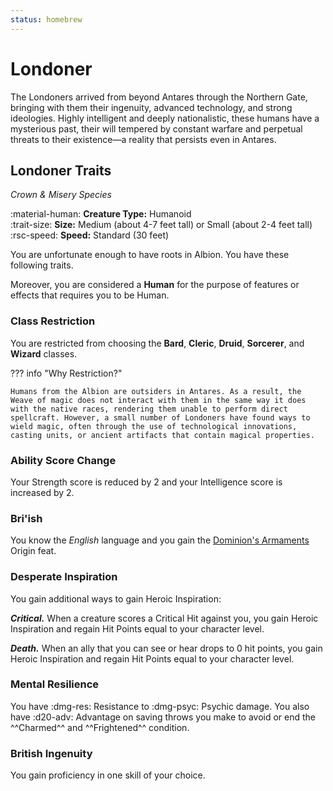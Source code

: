 ```yaml
---
status: homebrew
---
```


# Londoner

The Londoners arrived from beyond Antares through the Northern Gate, bringing with them their ingenuity, advanced technology, and strong ideologies. Highly intelligent and deeply nationalistic, these humans have a mysterious past, their will tempered by constant warfare and perpetual threats to their existence—a reality that persists even in Antares.

## Londoner Traits

*Crown & Misery Species*

:material-human: **Creature Type:** Humanoid  
:trait-size: **Size:** Medium (about 4-7 feet tall) or Small (about 2-4 feet tall)  
:rsc-speed: **Speed:** Standard (30 feet)

You are unfortunate enough to have roots in Albion. You have these following traits. 

Moreover, you are considered a **Human** for the purpose of features or effects that requires you to be Human.

### Class Restriction

You are restricted from choosing the **Bard**, **Cleric**, **Druid**, **Sorcerer**, and **Wizard** classes.

??? info "Why Restriction?"

    Humans from the Albion are outsiders in Antares. As a result, the Weave of magic does not interact with them in the same way it does with the native races, rendering them unable to perform direct spellcraft. However, a small number of Londoners have found ways to wield magic, often through the use of technological innovations, casting units, or ancient artifacts that contain magical properties.

### Ability Score Change

Your Strength score is reduced by 2 and your Intelligence score is increased by 2.

### Bri'ish

You know the *English* language and you gain the [Dominion's Armaments] Origin feat.

### Desperate Inspiration

You gain additional ways to gain Heroic Inspiration:

***Critical.*** When a creature scores a Critical Hit against you, you gain Heroic Inspiration and regain Hit Points equal to your character level.

***Death.*** When an ally that you can see or hear drops to 0 hit points, you gain Heroic Inspiration and regain Hit Points equal to your character level.

### Mental Resilience

You have :dmg-res: Resistance to :dmg-psyc: Psychic damage. You also have :d20-adv: Advantage on saving throws you make to avoid or end the ^^Charmed^^ and ^^Frightened^^ condition.

### British Ingenuity

You gain proficiency in one skill of your choice.

[Dominion's Armaments]: ../../../option/feat/feat-origin/hb.md#dominions-armaments